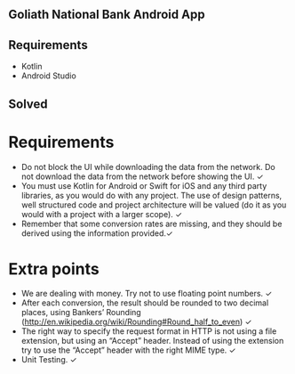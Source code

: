 ## Goliath National Bank Android App

## Requirements
- Kotlin
- Android Studio

## Solved
# Requirements
- Do not block the UI while downloading the data from the network. Do not download the data from the network before showing the UI. ✓
- You must use Kotlin for Android or Swift for iOS and any third party libraries, as you would do with any project. The use of design patterns, well structured code and project architecture will be valued (do it as you would with a project with a larger scope). ✓
- Remember that some conversion rates are missing, and they should be derived using the information provided.✓
# Extra points
- We are dealing with money. Try not to use floating point numbers. ✓
- After each conversion, the result should be rounded to two decimal places, using Bankers’ Rounding (http://en.wikipedia.org/wiki/Rounding#Round_half_to_even) ✓
- The right way to specify the request format in HTTP is not using a file extension, but using an “Accept” header. Instead of using the extension try to use the “Accept” header with the right MIME type. ✓
- Unit Testing. ✓
